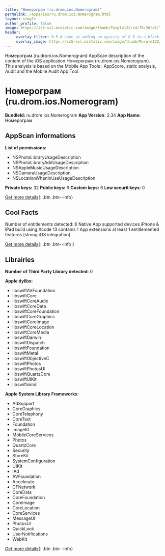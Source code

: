 ```yaml
---
title: "Номерограм (ru.drom.ios.Nomerogram)"
permalink: /apps/ios/ru.drom.ios.Nomerogram.html
layout: single
author_profile: false
image: https://is5-ssl.mzstatic.com/image/thumb/Purple122/v4/79/36/ef/7936efab-dd8f-ab50-cf8c-ce3da43b5353/AppIcon-0-0-1x_U007emarketing-0-0-0-7-0-0-sRGB-0-0-0-GLES2_U002c0-512MB-85-220-0-0.png/512x512bb.jpg
header: 
     overlay_filter: 0.5 # same as adding an opacity of 0.5 to a black background
     overlay_image: https://is5-ssl.mzstatic.com/image/thumb/Purple122/v4/79/36/ef/7936efab-dd8f-ab50-cf8c-ce3da43b5353/AppIcon-0-0-1x_U007emarketing-0-0-0-7-0-0-sRGB-0-0-0-GLES2_U002c0-512MB-85-220-0-0.png/512x512bb.jpg
---
```

Номерограм (ru.drom.ios.Nomerogram) AppScan description of the content of the iOS application Номерограм (ru.drom.ios.Nomerogram). This analysis is based on the Mobile App Tools : AppScore, static analysis, Audit and the Mobile Audit App Tool.

# Номерограм (ru.drom.ios.Nomerogram)

**BundleId:** ru.drom.ios.Nomerogram
**App Version:** 2.34
**App Name:** Номерограм


## AppScan informations 

**List of permissions:** 
- NSPhotoLibraryUsageDescription
- NSPhotoLibraryAddUsageDescription
- NSAppleMusicUsageDescription
- NSCameraUsageDescription
- NSLocationWhenInUseUsageDescription
  
  
**Private keys:** 32
**Public keys:** 6
**Custom keys:** 6
**Low securit keys:** 0
  
[Get more details](/pricing.html){: .btn .btn--info}

## Cool Facts

Number of entitlements detected: 6
Native App
supported devices iPhone & iPad
build using Xcode 13
contains 1 App extensions
at least 1 entitlemented features (strong iOS integration)
  
[Get more details](/pricing.html){: .btn .btn--info }

## Librairies 
**Number of Third Party Library detected:** 0


**Apple dylibs:**
- libswiftAVFoundation
- libswiftCore
- libswiftCoreAudio
- libswiftCoreData
- libswiftCoreFoundation
- libswiftCoreGraphics
- libswiftCoreImage
- libswiftCoreLocation
- libswiftCoreMedia
- libswiftDarwin
- libswiftDispatch
- libswiftFoundation
- libswiftMetal
- libswiftObjectiveC
- libswiftPhotos
- libswiftPhotosUI
- libswiftQuartzCore
- libswiftUIKit
- libswiftsimd


**Apple System Library Frameworks:**
- AdSupport
- CoreGraphics
- CoreTelephony
- CoreText
- Foundation
- ImageIO
- MobileCoreServices
- Photos
- QuartzCore
- Security
- StoreKit
- SystemConfiguration
- UIKit
- iAd
- AVFoundation
- Accelerate
- CFNetwork
- CoreData
- CoreFoundation
- CoreImage
- CoreLocation
- CoreServices
- MessageUI
- PhotosUI
- QuickLook
- UserNotifications
- WebKit


  
[Get more details](/pricing.html){: .btn .btn--info}


